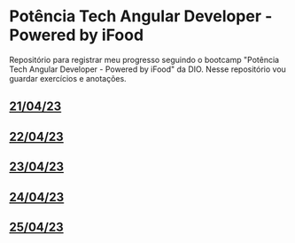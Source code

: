 # Potência Tech Angular Developer - Powered by iFood

Repositório para registrar meu progresso seguindo o bootcamp "Potência Tech Angular Developer - Powered by iFood" da DIO.
Nesse repositório vou guardar exercícios e anotações.

## [21/04/23](./anotacoes/21-4-23.md)
## [22/04/23](./anotacoes/22-4-23.md)
## [23/04/23](./anotacoes/23-4-23.md)
## [24/04/23](./anotacoes/24-4-23.md)
## [25/04/23](./anotacoes/25-4-23.md)
